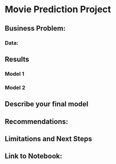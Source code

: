 # Movie Prediction Project
 
## **Business Problem:**

### **Data:**

## **Results**

### Model 1

### Model 2

## **Describe your final model**

## **Recommendations:**

## **Limitations and Next Steps**

## **Link to Notebook:**

